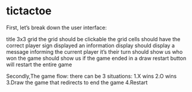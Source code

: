 # tictactoe
First, let’s break down the user interface:

title
3x3 grid
the grid should be clickable
the grid cells should have the correct player sign displayed an information display
should display a message informing the current player it’s their turn
should show us who won the game
should show us if the game ended in a draw
restart button
will restart the entire game

Secondly,The game flow:
there can be 3 situations:
1.X wins
2.O wins
3.Draw the game that redirects to end the game
4.Restart
